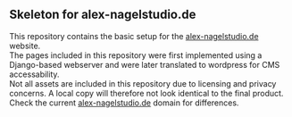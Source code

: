 ## Skeleton for alex-nagelstudio.de

This repository contains the basic setup for the [alex-nagelstudio.de](https://alex-nagelstudio.de/) website. <br>
The pages included in this repository were first implemented using a Django-based webserver and were later translated to wordpress for CMS accessability. <br>
Not all assets are included in this repository due to licensing and privacy concerns. A local copy will therefore not look identical to the final product. Check the current [alex-nagelstudio.de](https://alex-nagelstudio.de/) domain for differences.
